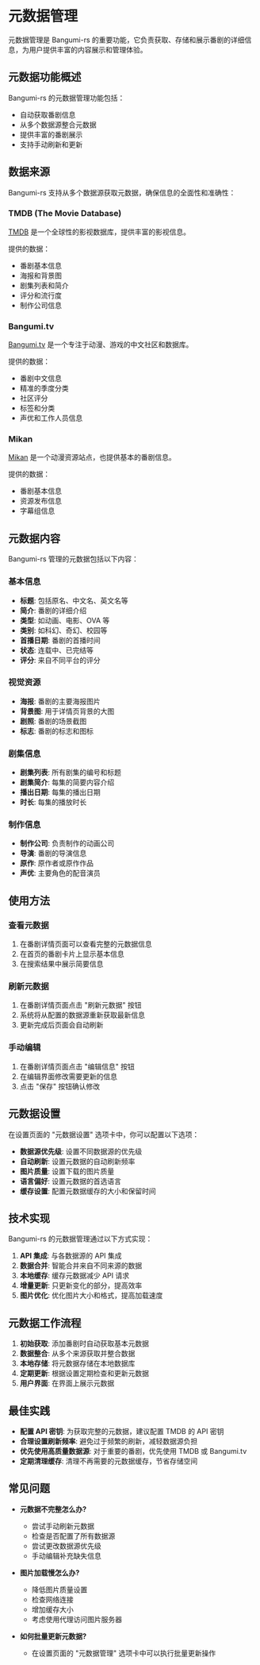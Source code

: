 # 元数据管理

元数据管理是 Bangumi-rs 的重要功能，它负责获取、存储和展示番剧的详细信息，为用户提供丰富的内容展示和管理体验。

## 元数据功能概述

Bangumi-rs 的元数据管理功能包括：

- 自动获取番剧信息
- 从多个数据源整合元数据
- 提供丰富的番剧展示
- 支持手动刷新和更新

## 数据来源

Bangumi-rs 支持从多个数据源获取元数据，确保信息的全面性和准确性：

### TMDB (The Movie Database)

[TMDB](https://www.themoviedb.org/) 是一个全球性的影视数据库，提供丰富的影视信息。

提供的数据：

- 番剧基本信息
- 海报和背景图
- 剧集列表和简介
- 评分和流行度
- 制作公司信息

### Bangumi.tv

[Bangumi.tv](https://bgm.tv/) 是一个专注于动漫、游戏的中文社区和数据库。

提供的数据：

- 番剧中文信息
- 精准的季度分类
- 社区评分
- 标签和分类
- 声优和工作人员信息

### Mikan

[Mikan](https://mikanani.me/) 是一个动漫资源站点，也提供基本的番剧信息。

提供的数据：

- 番剧基本信息
- 资源发布信息
- 字幕组信息

## 元数据内容

Bangumi-rs 管理的元数据包括以下内容：

### 基本信息

- **标题**: 包括原名、中文名、英文名等
- **简介**: 番剧的详细介绍
- **类型**: 如动画、电影、OVA 等
- **类别**: 如科幻、奇幻、校园等
- **首播日期**: 番剧的首播时间
- **状态**: 连载中、已完结等
- **评分**: 来自不同平台的评分

### 视觉资源

- **海报**: 番剧的主要海报图片
- **背景图**: 用于详情页背景的大图
- **剧照**: 番剧的场景截图
- **标志**: 番剧的标志和图标

### 剧集信息

- **剧集列表**: 所有剧集的编号和标题
- **剧集简介**: 每集的简要内容介绍
- **播出日期**: 每集的播出日期
- **时长**: 每集的播放时长

### 制作信息

- **制作公司**: 负责制作的动画公司
- **导演**: 番剧的导演信息
- **原作**: 原作者或原作作品
- **声优**: 主要角色的配音演员

## 使用方法

### 查看元数据

1. 在番剧详情页面可以查看完整的元数据信息
2. 在首页的番剧卡片上显示基本信息
3. 在搜索结果中展示简要信息

### 刷新元数据

1. 在番剧详情页面点击 "刷新元数据" 按钮
2. 系统将从配置的数据源重新获取最新信息
3. 更新完成后页面会自动刷新

### 手动编辑

1. 在番剧详情页面点击 "编辑信息" 按钮
2. 在编辑界面修改需要更新的信息
3. 点击 "保存" 按钮确认修改

## 元数据设置

在设置页面的 "元数据设置" 选项卡中，你可以配置以下选项：

- **数据源优先级**: 设置不同数据源的优先级
- **自动刷新**: 设置元数据的自动刷新频率
- **图片质量**: 设置下载的图片质量
- **语言偏好**: 设置元数据的首选语言
- **缓存设置**: 配置元数据缓存的大小和保留时间

## 技术实现

Bangumi-rs 的元数据管理通过以下方式实现：

1. **API 集成**: 与各数据源的 API 集成
2. **数据合并**: 智能合并来自不同来源的数据
3. **本地缓存**: 缓存元数据减少 API 请求
4. **增量更新**: 只更新变化的部分，提高效率
5. **图片优化**: 优化图片大小和格式，提高加载速度

## 元数据工作流程

1. **初始获取**: 添加番剧时自动获取基本元数据
2. **数据整合**: 从多个来源获取并整合数据
3. **本地存储**: 将元数据存储在本地数据库
4. **定期更新**: 根据设置定期检查和更新元数据
5. **用户界面**: 在界面上展示元数据

## 最佳实践

- **配置 API 密钥**: 为获取完整的元数据，建议配置 TMDB 的 API 密钥
- **合理设置刷新频率**: 避免过于频繁的刷新，减轻数据源负担
- **优先使用高质量数据源**: 对于重要的番剧，优先使用 TMDB 或 Bangumi.tv
- **定期清理缓存**: 清理不再需要的元数据缓存，节省存储空间

## 常见问题

- **元数据不完整怎么办?**

  - 尝试手动刷新元数据
  - 检查是否配置了所有数据源
  - 尝试更改数据源优先级
  - 手动编辑补充缺失信息

- **图片加载慢怎么办?**

  - 降低图片质量设置
  - 检查网络连接
  - 增加缓存大小
  - 考虑使用代理访问图片服务器

- **如何批量更新元数据?**
  - 在设置页面的 "元数据管理" 选项卡中可以执行批量更新操作
